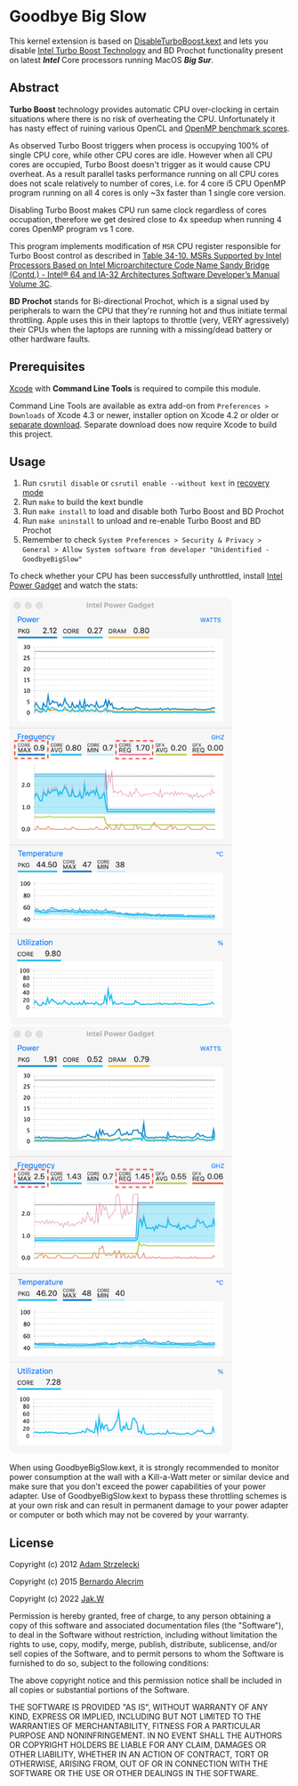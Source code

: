 Goodbye Big Slow
==================

This kernel extension is based on [DisableTurboBoost.kext](https://github.com/nanoant/DisableTurboBoost.kext) and lets you disable [Intel Turbo Boost Technology](http://www.intel.com/content/www/us/en/architecture-and-technology/turbo-boost/turbo-boost-technology.html) and BD Prochot functionality present on latest ***Intel*** Core processors running MacOS ***Big Sur***.

Abstract
----------

__Turbo Boost__ technology provides automatic CPU over-clocking in certain situations where there is no risk of overheating the CPU.  Unfortunately it has nasty effect of ruining various OpenCL and [OpenMP benchmark scores](http://openmp.org/forum/viewtopic.php?f=3&t=1289&p=5166&hilit=turbo+boost#p5166).

As observed Turbo Boost triggers when process is occupying 100% of single CPU core, while other CPU cores are idle.  However when all CPU cores are occupied, Turbo Boost doesn't trigger as it would cause CPU overheat.  As a result parallel tasks performance running on all CPU cores does not scale relatively to number of cores, i.e. for 4 core i5 CPU OpenMP program running on all 4 cores is only ~3x faster than 1 single core version.

Disabling Turbo Boost makes CPU run same clock regardless of cores occupation, therefore we get desired close to 4x speedup when running 4 cores OpenMP program vs 1 core.

This program implements modification of `MSR` CPU register responsible for Turbo Boost control as described in [Table 34-10. MSRs Supported by Intel Processors Based on Intel Microarchitecture Code Name Sandy Bridge (Contd.) - Intel® 64 and IA-32 Architectures Software Developer’s Manual Volume 3C](http://www.intel.com/content/www/us/en/processors/architectures-software-developer-manuals.html).

__BD Prochot__ stands for Bi-directional Prochot, which is a signal used by peripherals to warn the CPU that they're running hot and thus initiate termal throttling.  Apple uses this in their laptops to throttle (very, VERY agressively) their CPUs when the laptops are running with a missing/dead battery or other hardware faults.

Prerequisites
---------------

[Xcode](https://developer.apple.com/technologies/tools/) with __Command Line Tools__ is required to compile this module.

Command Line Tools are available as extra add-on from `Preferences > Downloads` of Xcode 4.3 or newer, installer option on Xcode 4.2 or older or [separate download](https://developer.apple.com/downloads).  Separate download does now require Xcode to build this project.

Usage
-------

1. Run `csrutil disable` or `csrutil enable --without kext` in [recovery mode](https://support.apple.com/en-us/HT201314)
2. Run `make` to build the kext bundle
3. Run `make install` to load and disable both Turbo Boost and BD Prochot
4. Run `make uninstall` to unload and re-enable Turbo Boost and BD Prochot
5. Remember to check `System Preferences > Security & Privacy > General > Allow System software from developer "Unidentified - GoodbyeBigSlow"`

To check whether your CPU has been successfully unthrottled, install [Intel Power Gadget](https://www.intel.com/content/www/us/en/developer/articles/tool/power-gadget.html) and watch the stats:

<img alt="CPU throttled" src="images/CPU-throttled.png" width="400" height="768"> <img alt="CPU unthrottled" src="images/CPU-unthrottled.png" width="400" height="768">

When using GoodbyeBigSlow.kext, it is strongly recommended to monitor power consumption at the wall with a Kill-a-Watt meter or similar device and make sure that you don't exceed the power capabilities of your power adapter.  Use of GoodbyeBigSlow.kext to bypass these throttling schemes is at your own risk and can result in permanent damage to your power adapter or computer or both which may not be covered by your warranty.

License
---------

Copyright (c) 2012 [Adam Strzelecki](https://github.com/nanoant/DisableTurboBoost.kext)

Copyright (c) 2015 [Bernardo Alecrim](https://github.com/balecrim/NoBatteryNoProblem.kext)

Copyright (c) 2022 [Jak.W](https://github.com/jakwings/GoodbyeBigSlow.kext)

Permission is hereby granted, free of charge, to any person obtaining
a copy of this software and associated documentation files (the
"Software"), to deal in the Software without restriction, including
without limitation the rights to use, copy, modify, merge, publish,
distribute, sublicense, and/or sell copies of the Software, and to
permit persons to whom the Software is furnished to do so, subject to
the following conditions:

The above copyright notice and this permission notice shall be
included in all copies or substantial portions of the Software.

THE SOFTWARE IS PROVIDED "AS IS", WITHOUT WARRANTY OF ANY KIND,
EXPRESS OR IMPLIED, INCLUDING BUT NOT LIMITED TO THE WARRANTIES OF
MERCHANTABILITY, FITNESS FOR A PARTICULAR PURPOSE AND
NONINFRINGEMENT. IN NO EVENT SHALL THE AUTHORS OR COPYRIGHT HOLDERS BE
LIABLE FOR ANY CLAIM, DAMAGES OR OTHER LIABILITY, WHETHER IN AN ACTION
OF CONTRACT, TORT OR OTHERWISE, ARISING FROM, OUT OF OR IN CONNECTION
WITH THE SOFTWARE OR THE USE OR OTHER DEALINGS IN THE SOFTWARE.
